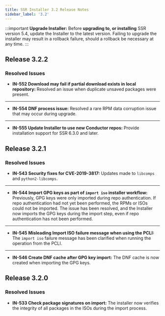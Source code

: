 ```yaml
---
title: SSR Installer 3.2 Release Notes
sidebar_label: '3.2'
---
```


:::important
**Upgrade Installer:** Before **upgrading to, or installing** SSR version 5.4, update the Installer to the latest version. Failing to upgrade the installer may result in a rollback failure, should a rollback be necessary at any time.
:::

## Release 3.2.2

### Resolved Issues

- **IN-552 Download may fail if partial download exists in local repository:** Resolved an issue when duplicate unsaved packages were present. 
------
- **IN-554 DNF process issue:** Resolved a rare RPM data corruption issue that may occur during upgrade.  
------
- **IN-555 Update Installer to use new Conductor repos:** Provide installation support for SSR 6.3.0 and later.

## Release 3.2.1

### Resolved Issues

- **IN-543 Security fixes for CVE-2019-3817:** Updates made to `libcomps` and `python2-libcomps`.
------
- **IN-544 Import GPG keys as part of `import iso` installer workflow:** Previously, GPG keys were only imported during repo authentication. If repo authentication had not yet been performed, the RPMs or ISOs could not be imported. The issue has been resolved, and the Installer now imports the GPG keys during the import step, even if repo authentication has not been performed.
------
- **IN-545 Misleading Import ISO failure message when using the PCLI:** The `import iso` failure message has been clarified when running the operation from the PCLI.
------
- **IN-546 Create DNF cache after GPG key import:** The DNF cache is now created when importing the GPG keys. 

## Release 3.2.0

### Resolved Issues

- **IN-533 Check package signatures on import:** The installer now verifies the integrity of all packages in the ISOs during the import process.
